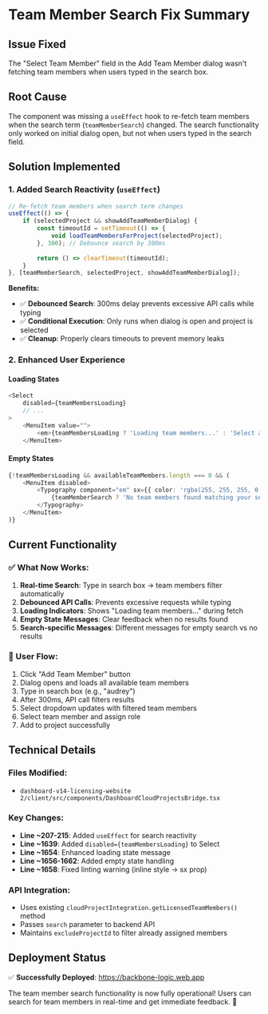 # Team Member Search Fix Summary

## Issue Fixed
The "Select Team Member" field in the Add Team Member dialog wasn't fetching team members when users typed in the search box.

## Root Cause
The component was missing a `useEffect` hook to re-fetch team members when the search term (`teamMemberSearch`) changed. The search functionality only worked on initial dialog open, but not when users typed in the search field.

## Solution Implemented

### 1. Added Search Reactivity (`useEffect`)
```typescript
// Re-fetch team members when search term changes
useEffect(() => {
    if (selectedProject && showAddTeamMemberDialog) {
        const timeoutId = setTimeout(() => {
            void loadTeamMembersForProject(selectedProject);
        }, 300); // Debounce search by 300ms
        
        return () => clearTimeout(timeoutId);
    }
}, [teamMemberSearch, selectedProject, showAddTeamMemberDialog]);
```

**Benefits:**
- ✅ **Debounced Search**: 300ms delay prevents excessive API calls while typing
- ✅ **Conditional Execution**: Only runs when dialog is open and project is selected
- ✅ **Cleanup**: Properly clears timeouts to prevent memory leaks

### 2. Enhanced User Experience

#### Loading States
```typescript
<Select
    disabled={teamMembersLoading}
    // ...
>
    <MenuItem value="">
        <em>{teamMembersLoading ? 'Loading team members...' : 'Select a team member...'}</em>
    </MenuItem>
```

#### Empty States
```typescript
{!teamMembersLoading && availableTeamMembers.length === 0 && (
    <MenuItem disabled>
        <Typography component="em" sx={{ color: 'rgba(255, 255, 255, 0.5)' }}>
            {teamMemberSearch ? 'No team members found matching your search' : 'No available team members found'}
        </Typography>
    </MenuItem>
)}
```

## Current Functionality

### ✅ What Now Works:
1. **Real-time Search**: Type in search box → team members filter automatically
2. **Debounced API Calls**: Prevents excessive requests while typing
3. **Loading Indicators**: Shows "Loading team members..." during fetch
4. **Empty State Messages**: Clear feedback when no results found
5. **Search-specific Messages**: Different messages for empty search vs no results

### 🎯 User Flow:
1. Click "Add Team Member" button
2. Dialog opens and loads all available team members
3. Type in search box (e.g., "audrey")
4. After 300ms, API call filters results
5. Select dropdown updates with filtered team members
6. Select team member and assign role
7. Add to project successfully

## Technical Details

### Files Modified:
- `dashboard-v14-licensing-website 2/client/src/components/DashboardCloudProjectsBridge.tsx`

### Key Changes:
- **Line ~207-215**: Added `useEffect` for search reactivity
- **Line ~1639**: Added `disabled={teamMembersLoading}` to Select
- **Line ~1654**: Enhanced loading state message
- **Line ~1656-1662**: Added empty state handling
- **Line ~1658**: Fixed linting warning (inline style → sx prop)

### API Integration:
- Uses existing `cloudProjectIntegration.getLicensedTeamMembers()` method
- Passes `search` parameter to backend API
- Maintains `excludeProjectId` to filter already assigned members

## Deployment Status
✅ **Successfully Deployed**: https://backbone-logic.web.app

The team member search functionality is now fully operational! Users can search for team members in real-time and get immediate feedback. 🎉
